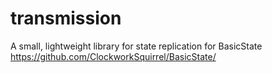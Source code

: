 # transmission
A small, lightweight library for state replication for BasicState https://github.com/ClockworkSquirrel/BasicState/
